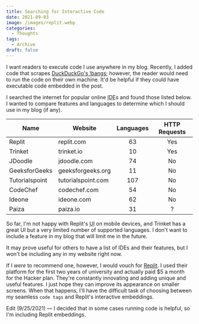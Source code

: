 ```yaml
---
title: Searching for Interactive Code
date: 2021-09-03
image: /images/replit.webp
categories:
  - Thoughts
tags:
  - Archive
draft: false
---
```


I want readers to execute code I use anywhere in my blog. Recently, I added code that scrapes [DuckDuckGo's !bangs](/#Every%20Bang%20in%20DuckDuckGo); however, the reader would need to run the code on their own machine. It'd be helpful if they could have executable code embedded in the post.

I searched the internet for popular online <abbr title="Integrated Development Environment
">IDE</abbr>s and found those listed below. I wanted to compare features and languages to determine which I should use in my blog (if any).

| Name           | Website            | Languages | HTTP Requests |
| -------------- | ------------------ | :-------: | :-----------: |
| Replit         | replit.com         |    63     |      Yes      |
| Trinket        | trinket.io         |    10     |      Yes      |
| JDoodle        | jdoodle.com        |    74     |      No       |
| GeeksforGeeks  | geeksforgeeks.org  |    11     |      No       |
| Tutorialspoint | tutorialspoint.com |    107    |      No       |
| CodeChef       | codechef.com       |    54     |      No       |
| Ideone         | ideone.com         |    62     |      No       |
| Paiza          | paiza.io           |    31     |       ?       |

So far, I'm not happy with Replit's <abbr title="User Interface">UI</abbr> on mobile devices, and Trinket has a great UI but a very limited number of supported languages. I don't want to include a feature in my blog that will limit me in the future.

It may prove useful for others to have a list of IDEs and their features, but I won't be including any in my website right now.

If I _were_ to recommend one, however, I would vouch for [Replit](https://replit.com). I used their platform for the first two years of university and actually paid $5 a month for the Hacker plan. They're constantly innovating and adding unique and useful features. I just hope they can improve its appearance on smaller screens. When that happens, I'll have the difficult task of choosing between my seamless `code tags` and Replit's interactive embeddings.

Edit (9/25/2021) — I decided that in some cases running code is helpful, so I'm including Replit embeddings.
